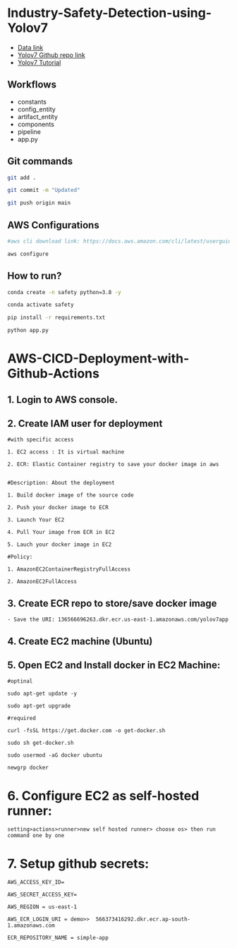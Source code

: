 # Industry-Safety-Detection-using-Yolov7


- [Data link](https://drive.google.com/file/d/1ncxeLuWEMXkXVI79LXbA38s-Ij0d2q4E/view?usp=sharing)
- [Yolov7 Github repo link](https://github.com/WongKinYiu/yolov7)
- [Yolov7 Tutorial](https://youtube.com/playlist?list=PLkz_y24mlSJagh6O2MIrgI-Ki-t1rhjLI&si=6eMTgSe1-cbWVPGX)


## Workflows

 - constants
 - config_entity
 - artifact_entity
 - components
 - pipeline
 - app.py




## Git commands

```bash
git add .

git commit -m "Updated"

git push origin main
```


## AWS Configurations

```bash
#aws cli download link: https://docs.aws.amazon.com/cli/latest/userguide/getting-started-install.html

aws configure
```


## How to run?

```bash
conda create -n safety python=3.8 -y
```

```bash
conda activate safety
```

```bash
pip install -r requirements.txt
```

```bash
python app.py
```


# AWS-CICD-Deployment-with-Github-Actions

## 1. Login to AWS console.

## 2. Create IAM user for deployment

	#with specific access

	1. EC2 access : It is virtual machine

	2. ECR: Elastic Container registry to save your docker image in aws


	#Description: About the deployment

	1. Build docker image of the source code

	2. Push your docker image to ECR

	3. Launch Your EC2 

	4. Pull Your image from ECR in EC2

	5. Lauch your docker image in EC2

	#Policy:

	1. AmazonEC2ContainerRegistryFullAccess

	2. AmazonEC2FullAccess

	
## 3. Create ECR repo to store/save docker image
    - Save the URI: 136566696263.dkr.ecr.us-east-1.amazonaws.com/yolov7app

	
## 4. Create EC2 machine (Ubuntu) 

## 5. Open EC2 and Install docker in EC2 Machine:
	
	
	#optinal

	sudo apt-get update -y

	sudo apt-get upgrade
	
	#required

	curl -fsSL https://get.docker.com -o get-docker.sh

	sudo sh get-docker.sh

	sudo usermod -aG docker ubuntu

	newgrp docker
	
# 6. Configure EC2 as self-hosted runner:
    setting>actions>runner>new self hosted runner> choose os> then run command one by one


# 7. Setup github secrets:

    AWS_ACCESS_KEY_ID=

    AWS_SECRET_ACCESS_KEY=

    AWS_REGION = us-east-1

    AWS_ECR_LOGIN_URI = demo>>  566373416292.dkr.ecr.ap-south-1.amazonaws.com

    ECR_REPOSITORY_NAME = simple-app